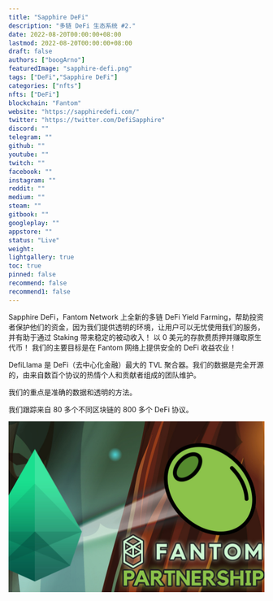 ```yaml
---
title: "Sapphire DeFi"
description: "多链 DeFi 生态系统 #2."
date: 2022-08-20T00:00:00+08:00
lastmod: 2022-08-20T00:00:00+08:00
draft: false
authors: ["boogArno"]
featuredImage: "sapphire-defi.png"
tags: ["DeFi","Sapphire DeFi"]
categories: ["nfts"]
nfts: ["DeFi"]
blockchain: "Fantom"
website: "https://sapphiredefi.com/"
twitter: "https://twitter.com/DefiSapphire"
discord: ""
telegram: ""
github: ""
youtube: ""
twitch: ""
facebook: ""
instagram: ""
reddit: ""
medium: ""
steam: ""
gitbook: ""
googleplay: ""
appstore: ""
status: "Live"
weight: 
lightgallery: true
toc: true
pinned: false
recommend: false
recommend1: false
---
```

Sapphire DeFi，Fantom Network 上全新的多链 DeFi Yield Farming，帮助投资者保护他们的资金，因为我们提供透明的环境，让用户可以无忧使用我们的服务，并有助于通过 Staking 带来稳定的被动收入！ 以 0 美元的存款费质押并赚取原生代币！ 我们的主要目标是在 Fantom 网络上提供安全的 DeFi 收益农业！

DefiLlama 是 DeFi（去中心化金融）最大的 TVL 聚合器。我们的数据是完全开源的，由来自数百个协议的热情个人和贡献者组成的团队维护。

我们的重点是准确的数据和透明的方法。

我们跟踪来自 80 多个不同区块链的 800 多个 DeFi 协议。

![sapphiredefi-dapp-defi-other-image1_34f287584822d8f4e49c96b8641ca6ec](sapphiredefi-dapp-defi-other-image1_34f287584822d8f4e49c96b8641ca6ec.png)